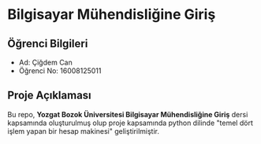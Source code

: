 # Bilgisayar Mühendisliğine Giriş
## Öğrenci Bilgileri
- Ad: Çiğdem Can  
- Öğrenci No: 16008125011

## Proje Açıklaması
Bu repo, **Yozgat Bozok Üniversitesi Bilgisayar Mühendisliğine Giriş** dersi kapsamında oluşturulmuş olup proje kapsamında python dilinde "temel dört işlem yapan bir hesap makinesi" geliştirilmiştir.  
